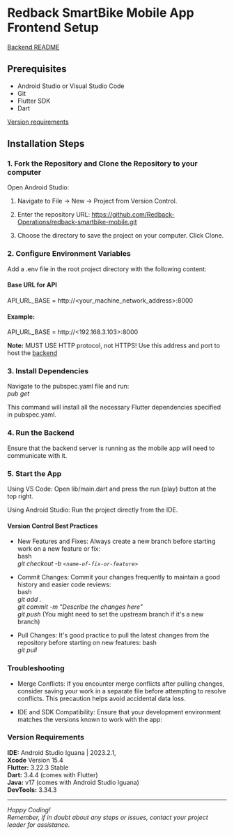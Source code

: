 # Redback SmartBike Mobile App Frontend Setup
[Backend README](../app_Backend/README.md) 

## Prerequisites
- Android Studio or Visual Studio Code  
- Git  
- Flutter SDK  
- Dart  

[Version requirements](#version-requirements)

## Installation Steps
### 1. Fork the Repository and Clone the Repository to your computer

Open Android Studio:  
1. Navigate to File -> New -> Project from Version Control.
2. Enter the repository URL:
https://github.com/Redback-Operations/redback-smartbike-mobile.git  

3. Choose the directory to save the project on your computer.
Click Clone.

### 2. Configure Environment Variables
Add a .env file in the root project directory with the following content:
#### Base URL for API
API_URL_BASE = http://<your_machine_network_address>:8000
#### Example:
API_URL_BASE = http://<192.168.3.103>:8000

**Note:** MUST USE HTTP protocol, not HTTPS! Use this address and port to host the [backend](../app_Backend/README.md#8-run-the-server)
 
### 3. Install Dependencies
Navigate to the pubspec.yaml file and run:  
*pub get*  

This command will install all the necessary Flutter dependencies specified in pubspec.yaml.

### 4. Run the Backend
Ensure that the backend server is running as the mobile app will need to communicate with it.

### 5. Start the App
Using VS Code: Open lib/main.dart and press the run (play) button at the top right.  

Using Android Studio: Run the project directly from the IDE.  

#### Version Control Best Practices  
- New Features and Fixes: Always create a new branch before starting work on a new feature or fix:  
bash  
*git checkout -b `<name-of-fix-or-feature>`*  

- Commit Changes: Commit your changes frequently to maintain a good history and easier code reviews:  
bash  
*git add .*  
*git commit -m "Describe the changes here"*  
*git push*   (You might need to set the upstream branch if it's a new branch)

- Pull Changes: It's good practice to pull the latest changes from the repository before starting on new features:
bash  
*git pull*  


### Troubleshooting
- Merge Conflicts: If you encounter merge conflicts after pulling changes, consider saving your work in a separate file before attempting to resolve conflicts. This precaution helps avoid accidental data loss.  

-  IDE and SDK Compatibility: Ensure that your development environment matches the versions known to work with the app:

### Version Requirements
**IDE:** Android Studio Iguana | 2023.2.1,  
**Xcode** Version 15.4  
**Flutter:** 3.22.3 Stable  
**Dart:** 3.4.4  (comes with Flutter)  
**Java:** v17 (comes with Android Studio Iguana)  
**DevTools:** 3.34.3  


---
*Happy Coding!*  
*Remember, if in doubt about any steps or issues, contact your project leader for assistance.*

